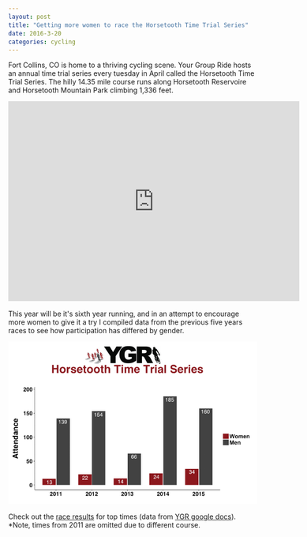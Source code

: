 ```yaml
---
layout: post
title: "Getting more women to race the Horsetooth Time Trial Series"
date: 2016-3-20 
categories: cycling
---
```

Fort Collins, CO is home to a thriving cycling scene. Your Group Ride hosts an annual time trial series every tuesday in April called the Horsetooth Time Trial Series. The hilly 14.35 mile course runs along Horsetooth Reservoire and Horsetooth Mountain Park climbing 1,336 feet.

<iframe height='405' width='590' frameborder='0' allowtransparency='true' scrolling='no' src='https://www.strava.com/segments/1213731/embed'></iframe>

This year will be it's sixth year running, and in an attempt to encourage more women to give it a try I compiled data from the previous five years races to see how participation has differed by gender.

![plot HTTT attendance by year and gender](https://github.com/skammlade/projects/blob/master/HTTT/images/plot.yeargender.HTTT.tif?raw=true)

Check out the [race results][results] for top times (data from [YGR google docs][YGR drive]). *Note, times from 2011 are omitted due to different course.


[results]: https://github.com/skammlade/projects/blob/master/HTTT/HTTT.csv
[YGR drive]: https://docs.google.com/spreadsheets/d/1dNnqC5YTzURecVyo8U4a_RAv-KwQoJtCwnjseIOjg1g/pub?output=html